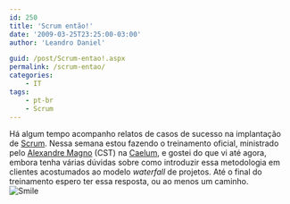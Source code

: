 ```yaml
---
id: 250
title: 'Scrum então!'
date: '2009-03-25T23:25:00-03:00'
author: 'Leandro Daniel'

guid: /post/Scrum-entao!.aspx
permalink: /scrum-entao/
categories:
    - IT
tags:
    - pt-br
    - Scrum
---
```


Há algum tempo acompanho relatos de casos de sucesso na implantação de [Scrum](http://www.scrumalliance.org/). Nessa semana estou fazendo o treinamento oficial, ministrado pelo [Alexandre Magno](http://amagno.blogspot.com/) (CST) na [Caelum](http://www.caelum.com.br), e gostei do que vi até agora, embora tenha várias dúvidas sobre como introduzir essa metodologia em clientes acostumados ao modelo *waterfall* de projetos. Até o final do treinamento espero ter essa resposta, ou ao menos um caminho.   
![Smile](/reverb/editors/tiny_mce/plugins/emotions/images/smiley-smile.gif "Smile")
